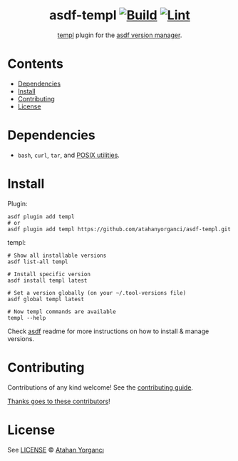 <div align="center">

# asdf-templ [![Build](https://github.com/atahanyorganci/asdf-templ/actions/workflows/build.yml/badge.svg)](https://github.com/atahanyorganci/asdf-templ/actions/workflows/build.yml) [![Lint](https://github.com/atahanyorganci/asdf-templ/actions/workflows/lint.yml/badge.svg)](https://github.com/atahanyorganci/asdf-templ/actions/workflows/lint.yml)

[templ](https://github.com/atahanyorganci/asdf-templ) plugin for the [asdf version manager](https://asdf-vm.com).

</div>

# Contents

- [Dependencies](#dependencies)
- [Install](#install)
- [Contributing](#contributing)
- [License](#license)

# Dependencies

- `bash`, `curl`, `tar`, and [POSIX utilities](https://pubs.opengroup.org/onlinepubs/9699919799/idx/utilities.html).

# Install

Plugin:

```shell
asdf plugin add templ
# or
asdf plugin add templ https://github.com/atahanyorganci/asdf-templ.git
```

templ:

```shell
# Show all installable versions
asdf list-all templ

# Install specific version
asdf install templ latest

# Set a version globally (on your ~/.tool-versions file)
asdf global templ latest

# Now templ commands are available
templ --help
```

Check [asdf](https://github.com/asdf-vm/asdf) readme for more instructions on how to
install & manage versions.

# Contributing

Contributions of any kind welcome! See the [contributing guide](contributing.md).

[Thanks goes to these contributors](https://github.com/atahanyorganci/asdf-templ/graphs/contributors)!

# License

See [LICENSE](LICENSE) © [Atahan Yorgancı](https://github.com/atahanyorganci/)
